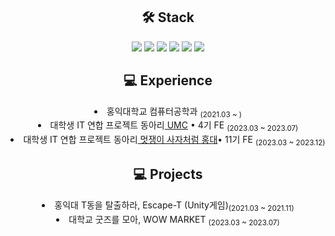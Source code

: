 <div align=center>

<h2>🛠 Stack</h2>
<img src="https://img.shields.io/badge/React-61DAFB?style=flat-square&logo=React&logoColor=white"/>
<img src="https://img.shields.io/badge/Next.js-000000?style=flat-square&logo=Next.js&logoColor=white"/>
<img src="https://img.shields.io/badge/Typescript-3178C6?style=flat-square&logo=Typescript&logoColor=white"/>
<img src="https://img.shields.io/badge/JavaScript-F7DF1E?style=flat-square&logo=Javascript&logoColor=ffffff"/>
<img src="https://img.shields.io/badge/flutter-02569B?style=flat-square&logo=flutter&logoColor=white">
<img src="https://img.shields.io/badge/python-3776AB?style=flat-square&logo=python&logoColor=white"> 
<br>

<h2>💻 Experience</h2>
<li> 홍익대학교 컴퓨터공학과 <sub>(2021.03 ~ )</sub></li>
<li> 대학생 IT 연합 프로젝트 동아리<a href="https://github.com/HIUMC"> UMC</a> • 4기 FE <sub>(2023.03 ~ 2023.07)</sub></li>
<li> 대학생 IT 연합 프로젝트 동아리<a href="https://likelionhongik.com/"> 멋쟁이 사자처럼 홍대</a>• 11기 FE <sub>(2023.03 ~ 2023.12)</sub></li>

<h2>💻 Projects</h2>
<li> 홍익대 T동을 탈출하라, Escape-T (Unity게임)<sub>(2021.03 ~ 2021.11)</sub></li>
<li> 대학교 굿즈를 모아, WOW MARKET </a> <sub>(2023.03 ~ 2023.07)</sub></li>
